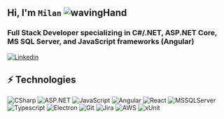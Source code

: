 ## Hi, I'm ```Milan``` ![wavingHand](https://user-images.githubusercontent.com/35643276/102718900-0dba6800-42eb-11eb-8885-e81bc2e3c37c.gif)
### Full Stack Developer specializing in C#/.NET, ASP.NET Core, MS SQL Server, and JavaScript frameworks (Angular)
[![Linkedin](https://img.shields.io/badge/LinkedIn-blue?style=flat&logo=LinkedIn&labelColor=blue)](https://www.linkedin.com/in/milancuckovic)

##
## ⚡ Technologies
![CSharp](https://img.shields.io/static/v1?message=CSharp&logo=CSharp&labelColor=black&color=239128&logoColor=white&label=%20)
![ASP.NET](https://img.shields.io/static/v1?message=ASP.NET&logo=dotnet&labelColor=512bd4&color=00ace6&logoColor=white&label=%20)
![JavaScript](https://img.shields.io/static/v1?message=JavaScript&logo=JavaScript&labelColor=black&color=f7df1e&logoColor=white&label=%20)
![Angular](https://img.shields.io/static/v1?message=Angular&logo=angular&labelColor=red&color=1182c3&logoColor=white&label=%20)
![React](https://img.shields.io/static/v1?message=React&logo=react&labelColor=5c5c5c&color=1182c3&logoColor=white&label=%20)
![MSSQLServer](https://img.shields.io/static/v1?message=Microsoft%20SQL%20Server&logo=microsoft-sql-server&labelColor=f5f7f7&color=18abf0&logoColor=black&label=%20)
![Typescript](https://img.shields.io/static/v1?message=TypeScript&logo=typescript&labelColor=blue&color=blue&logoColor=white&label=%20)
![Electron](https://img.shields.io/static/v1?message=Electron&logo=electron&labelColor=59917e&color=59917e&logoColor=black&label=%20)
![Git](https://img.shields.io/static/v1?message=Git&logo=git&labelColor=red&color=red&logoColor=white&label=%20)
![Jira](https://img.shields.io/static/v1?message=Jira&logo=Jira&labelColor=0052cc&color=white&logoColor=white&label=%20)
![AWS](https://img.shields.io/static/v1?message=AWS&logo=amazonaws&labelColor=232F3E&color=FF9900&logoColor=white&label=%20)
![xUnit](https://img.shields.io/static/v1?message=xUnit&logo=iFixit&labelColor=5c5c5c&color=E8E8E8&logoColor=white&label=%20)


<!--
**Programming4You/Programming4You** is a ✨ _special_ ✨ repository because its `README.md` (this file) appears on your GitHub profile.

Here are some ideas to get you started:

- 🔭 I’m currently working on ...
- 🌱 I’m currently learning ...
- 👯 I’m looking to collaborate on ...
- 🤔 I’m looking for help with ...
- 💬 Ask me about ...
- 📫 How to reach me: ...
- 😄 Pronouns: ...
- ⚡ Fun fact: ...
-->
